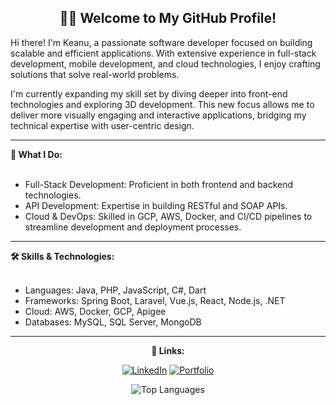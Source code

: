 <h2 align="center">
<strong>🧑‍💻 Welcome to My GitHub Profile!</strong>
</h2>
<p>
Hi there! I'm Keanu, a passionate software developer focused on building scalable and efficient applications. With extensive experience in full-stack development, mobile development, and cloud technologies, I   enjoy crafting solutions that solve real-world problems.
</p>
<p>
I'm currently expanding my skill set by diving deeper into front-end technologies and exploring 3D development. This new focus allows me to deliver more visually engaging and interactive applications, bridging my technical expertise with user-centric design.
</p>

<hr>
<strong>📌 What I Do:</strong>
<br></br>
<ul>
  <li>Full-Stack Development: Proficient in both frontend and backend technologies.</li>
  <li>API Development: Expertise in building RESTful and SOAP APIs.</li>
  <li>Cloud & DevOps: Skilled in GCP, AWS, Docker, and CI/CD pipelines to streamline development and deployment processes.</li>
</ul>

<hr>
<strong>🛠️ Skills & Technologies:</strong>
<br></br>
<ul>
  <li>Languages: Java, PHP, JavaScript, C#, Dart</li>
  <li>Frameworks: Spring Boot, Laravel, Vue.js, React, Node.js, .NET</li>
  <li>Cloud: AWS, Docker, GCP, Apigee</li>
  <li>Databases: MySQL, SQL Server, MongoDB</li>
</ul>
<hr>
<div align="center">

<strong>🔗 Links:</strong>

[![LinkedIn](https://img.shields.io/badge/LinkedIn-0A66C2?style=for-the-badge&logo=linkedin&logoColor=white)](https://www.linkedin.com/in/keanu-john-orig-12086163)
[![Portfolio](https://img.shields.io/badge/Portfolio-000?style=for-the-badge&logo=vercel&logoColor=white)](https://portfolio-orig-vue.vercel.app)

![Top Languages](https://github-readme-stats.vercel.app/api/top-langs/?username=KeanuOrig&layout=compact&theme=default)

</div>
